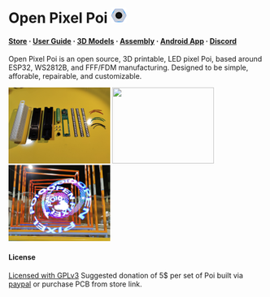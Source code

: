 <h1>
Open Pixel Poi
<img src="./Software/open_pixel_poi/android/app/src/main/res/mipmap-xxxhdpi/ic_launcher.png" width="30" height="30" />
</h1>

<h4>
  <a href="https://discord.gg/hErUF8A4">Store</a>
  ·
  <a href="./Firmware/MANUAL.md">User Guide</a>
  ·
  <a href="./Hardware/3D Printable Body/README.md">3D Models</a>
  ·
  <a href="./Hardware/Assembly/README.md">Assembly</a>
  ·
  <a href="">Android App</a>
  ·
  <a href="https://discord.gg/hErUF8A4">Discord</a>
</h4>


Open Pixel Poi  is an open source, 3D printable, LED pixel Poi, based around ESP32, WS2812B, and FFF/FDM manufacturing.
Designed to be simple, afforable, repairable, and customizable.
<div>
<img src="./Hardware/Assembly/assembly_step_1.jpg" width="200" height="150" />
<img src="./Hardware/Assembly/assembly_step_15.jpg" width="200" height="150" />
<img src="./opp_action_shot.jpg" width="200" height="150" />
</div>

#### License
[Licensed  with GPLv3](https://www.gnu.org/licenses/gpl-3.0.en.html)
Suggested donation of 5$ per set of Poi built via [paypal](https://www.paypal.com/donate/?business=MTYSHEQVNBVNQ&amount=5&no_recurring=1&item_name=For+Creating+%26+Maintaing+Open+Pixel+Poi&currency_code=USD) or purchase PCB from store link.
